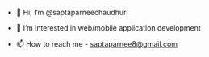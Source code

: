 - 👋 Hi, I’m @saptaparneechaudhuri
- 👀 I’m interested in web/mobile application development


- 📫 How to reach me - saptaparnee8@gmail.com

<!---
saptaparneechaudhuri/saptaparneechaudhuri is a ✨ special ✨ repository because its `README.md` (this file) appears on your GitHub profile.
You can click the Preview link to take a look at your changes.
--->
